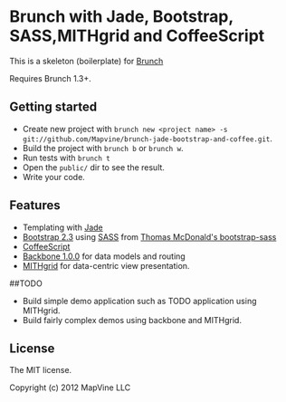 # Brunch with Jade, Bootstrap, SASS,MITHgrid and CoffeeScript
This is a skeleton (boilerplate) for [Brunch](http://brunch.io)

Requires Brunch 1.3+.

## Getting started
* Create new project with `brunch new <project name> -s git://github.com/Mapvine/brunch-jade-bootstrap-and-coffee.git`.
* Build the project with `brunch b` or `brunch w`.
* Run tests with `brunch t`
* Open the `public/` dir to see the result.
* Write your code.

## Features
* Templating with [Jade](http://jade-lang.com)
* [Bootstrap 2.3](http://twitter.github.com/bootstrap/) using [SASS](http://sass-lang.com) from [Thomas McDonald's bootstrap-sass](https://github.com/thomas-mcdonald/bootstrap-sass/)
* [CoffeeScript](http://coffeescript.org)
* [Backbone 1.0.0](http://backbonejs.org) for data models and routing
* [MITHgrid](https://github.com/umd-mith/mithgrid) for data-centric view presentation.

##TODO

* Build simple demo application such as TODO application using MITHgrid.
* Build fairly complex demos using backbone and MITHgrid.


## License
The MIT license.

Copyright (c) 2012 MapVine LLC
